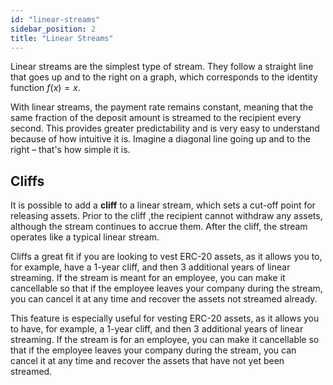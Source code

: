 ```yaml
---
id: "linear-streams"
sidebar_position: 2
title: "Linear Streams"
---
```


Linear streams are the simplest type of stream. They follow a straight line that goes up and to the right on a graph,
which corresponds to the identity function $f(x) = x$.

With linear streams, the payment rate remains constant, meaning that the same fraction of the deposit amount is streamed
to the recipient every second. This provides greater predictability and is very easy to understand because of how
intuitive it is. Imagine a diagonal line going up and to the right – that's how simple it is.

## Cliffs

It is possible to add a **cliff** to a linear stream, which sets a cut-off point for releasing assets. Prior to the
cliff ,the recipient cannot withdraw any assets, although the stream continues to accrue them. After the cliff, the
stream operates like a typical linear stream.

Cliffs a great fit if you are looking to vest ERC-20 assets, as it allows you to, for example, have a 1-year cliff, and
then 3 additional years of linear streaming. If the stream is meant for an employee, you can make it cancellable so that
if the employee leaves your company during the stream, you can cancel it at any time and recover the assets not streamed
already.

This feature is especially useful for vesting ERC-20 assets, as it allows you to have, for example, a 1-year cliff, and
then 3 additional years of linear streaming. If the stream is for an employee, you can make it cancellable so that if
the employee leaves your company during the stream, you can cancel it at any time and recover the assets that have not
yet been streamed.
